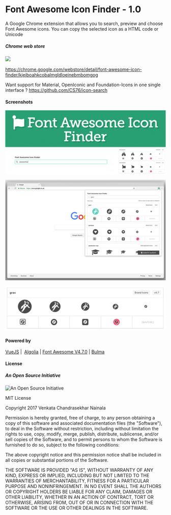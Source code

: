 # Font Awesome Icon Finder - 1.0
A Google Chrome extension that allows you to search, preview and choose Font Awesome icons. You can copy the selected icon as a HTML code or Unicode


##### Chrome web store

<img src="https://developer.chrome.com/webstore/images/ChromeWebStore_Badge_v2_206x58.png" width="200">

https://chrome.google.com/webstore/detail/font-awesome-icon-finder/kjejboahkcobalmgldloeinebmbomgog


Want support for Material, OpenIconic and Foundation-Icons in one single interface ?
https://github.com/CS76/icon-search

#### Screenshots

![Chrome search overview](https://raw.githubusercontent.com/CS76/fontawesome-icon-finder/master/screenshots/marquee.png "Chrome search overview")

![Chrome extension view](https://raw.githubusercontent.com/CS76/fontawesome-icon-finder/master/screenshots/screenshot-1.png "Chrome extension view")

![Icon details view](https://raw.githubusercontent.com/CS76/fontawesome-icon-finder/master/screenshots/screenshot-6.png "Icon details view")

#### Powered by

[VueJS](https://vuejs.org/)  |  [Algolia](https://www.algolia.com/)  |   [Font Awesome V4.7.0](http://fontawesome.io/) | [Bulma](http://bulma.io/)


#### License

##### An Open Source Initiative
<img alt="An Open Source Initiative" src="https://opensource.org/files/osi_keyhole_300X300_90ppi_0.png" width="150">

MIT License

Copyright 2017 Venkata Chandrasekhar Nainala

Permission is hereby granted, free of charge, to any person obtaining a copy of this software and associated documentation files (the "Software"), to deal in the Software without restriction, including without limitation the rights to use, copy, modify, merge, publish, distribute, sublicense, and/or sell copies of the Software, and to permit persons to whom the Software is furnished to do so, subject to the following conditions:

The above copyright notice and this permission notice shall be included in all copies or substantial portions of the Software.

THE SOFTWARE IS PROVIDED "AS IS", WITHOUT WARRANTY OF ANY KIND, EXPRESS OR IMPLIED, INCLUDING BUT NOT LIMITED TO THE WARRANTIES OF MERCHANTABILITY, FITNESS FOR A PARTICULAR PURPOSE AND NONINFRINGEMENT. IN NO EVENT SHALL THE AUTHORS OR COPYRIGHT HOLDERS BE LIABLE FOR ANY CLAIM, DAMAGES OR OTHER LIABILITY, WHETHER IN AN ACTION OF CONTRACT, TORT OR OTHERWISE, ARISING FROM, OUT OF OR IN CONNECTION WITH THE SOFTWARE OR THE USE OR OTHER DEALINGS IN THE SOFTWARE.
